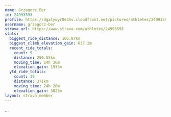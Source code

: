```yaml
---
name: Grzegorz Ber
id: 24993593
profile: https://dgalywyr863hv.cloudfront.net/pictures/athletes/24993593/7453165/11/large.jpg
username: grzegorz-ber
strava_url: https://www.strava.com/athletes/24993593
stats:
  biggest_ride_distance: 106.87km
  biggest_climb_elevation_gain: 637.2m
  recent_ride_totals:
    count: 9
    distance: 250.55km
    moving_time: 14h 36m
    elevation_gain: 1933m
  ytd_ride_totals:
    count: 19
    distance: 371km
    moving_time: 24h 28m
    elevation_gain: 3023m
layout: strava_member
--- 
```

...
